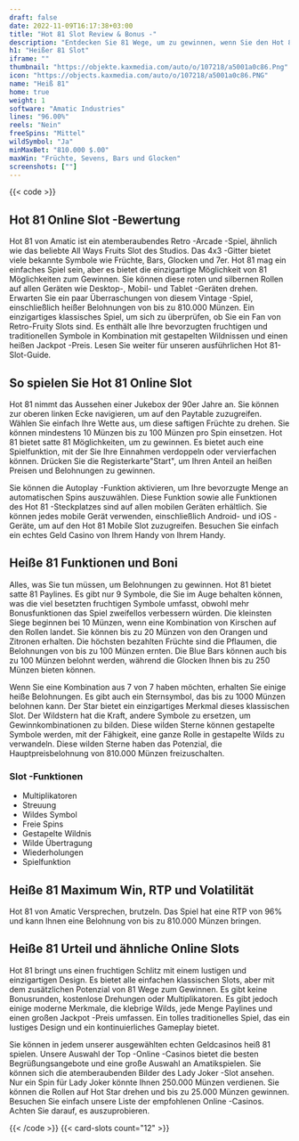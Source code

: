 ```yaml
---
draft: false
date: 2022-11-09T16:17:38+03:00
title: "Hot 81 Slot Review & Bonus -"
description: "Entdecken Sie 81 Wege, um zu gewinnen, wenn Sie den Hot 81 Slot von Amatic spielen! Unsere Bewertung enthält alle Informationen, die Sie wie Funktionen, Volatilität, RTP, Bonus und mehr benötigen!"
h1: "Heißer 81 Slot"
iframe: ""
thumbnail: "https://objekte.kaxmedia.com/auto/o/107218/a5001a0c86.Png"
icon: "https://objects.kaxmedia.com/auto/o/107218/a5001a0c86.PNG"
name: "Heiß 81"
home: true
weight: 1
software: "Amatic Industries"
lines: "96.00%"
reels: "Nein"
freeSpins: "Mittel"
wildSymbol: "Ja"
minMaxBet: "810.000 $.00"
maxWin: "Früchte, Sevens, Bars und Glocken"
screenshots: [""]
---
```


{{< code >}}<h2>Hot 81 Online Slot -Bewertung</h2><p>Hot 81 von Amatic ist ein atemberaubendes Retro -Arcade -Spiel, ähnlich wie das beliebte All Ways Fruits Slot des Studios. Das 4x3 -Gitter bietet viele bekannte Symbole wie Früchte, Bars, Glocken und 7er. Hot 81 mag ein einfaches Spiel sein, aber es bietet die einzigartige Möglichkeit von 81 Möglichkeiten zum Gewinnen. Sie können diese roten und silbernen Rollen auf allen Geräten wie Desktop-, Mobil- und Tablet -Geräten drehen. Erwarten Sie ein paar Überraschungen von diesem Vintage -Spiel, einschließlich heißer Belohnungen von bis zu 810.000 Münzen. Ein einzigartiges klassisches Spiel, um sich zu überprüfen, ob Sie ein Fan von Retro-Fruity Slots sind. Es enthält alle Ihre bevorzugten fruchtigen und traditionellen Symbole in Kombination mit gestapelten Wildnissen und einen heißen Jackpot -Preis. Lesen Sie weiter für unseren ausführlichen Hot 81-Slot-Guide.</p><h2>So spielen Sie Hot 81 Online Slot</h2><p>Hot 81 nimmt das Aussehen einer Jukebox der 90er Jahre an. Sie können zur oberen linken Ecke navigieren, um auf den Paytable zuzugreifen. Wählen Sie einfach Ihre Wette aus, um diese saftigen Früchte zu drehen. Sie können mindestens 10 Münzen bis zu 100 Münzen pro Spin einsetzen. Hot 81 bietet satte 81 Möglichkeiten, um zu gewinnen. Es bietet auch eine Spielfunktion, mit der Sie Ihre Einnahmen verdoppeln oder vervierfachen können. Drücken Sie die Registerkarte"Start", um Ihren Anteil an heißen Preisen und Belohnungen zu gewinnen.</p><p>Sie können die Autoplay -Funktion aktivieren, um Ihre bevorzugte Menge an automatischen Spins auszuwählen. Diese Funktion sowie alle Funktionen des Hot 81 -Steckplatzes sind auf allen mobilen Geräten erhältlich. Sie können jedes mobile Gerät verwenden, einschließlich Android- und iOS -Geräte, um auf den Hot 81 Mobile Slot zuzugreifen. Besuchen Sie einfach ein echtes Geld Casino von Ihrem Handy von Ihrem Handy.</p><h2>Heiße 81 Funktionen und Boni</h2><p>Alles, was Sie tun müssen, um Belohnungen zu gewinnen. Hot 81 bietet satte 81 Paylines. Es gibt nur 9 Symbole, die Sie im Auge behalten können, was die viel besetzten fruchtigen Symbole umfasst, obwohl mehr Bonusfunktionen das Spiel zweifellos verbessern würden. Die kleinsten Siege beginnen bei 10 Münzen, wenn eine Kombination von Kirschen auf den Rollen landet. Sie können bis zu 20 Münzen von den Orangen und Zitronen erhalten. Die höchsten bezahlten Früchte sind die Pflaumen, die Belohnungen von bis zu 100 Münzen ernten. Die Blue Bars können auch bis zu 100 Münzen belohnt werden, während die Glocken Ihnen bis zu 250 Münzen bieten können.</p><p>Wenn Sie eine Kombination aus 7 von 7 haben möchten, erhalten Sie einige heiße Belohnungen. Es gibt auch ein Sternsymbol, das bis zu 1000 Münzen belohnen kann. Der Star bietet ein einzigartiges Merkmal dieses klassischen Slot. Der Wildstern hat die Kraft, andere Symbole zu ersetzen, um Gewinnkombinationen zu bilden. Diese wilden Sterne können gestapelte Symbole werden, mit der Fähigkeit, eine ganze Rolle in gestapelte Wilds zu verwandeln. Diese wilden Sterne haben das Potenzial, die Hauptpreisbelohnung von 810.000 Münzen freizuschalten.</p><h3>
Slot -Funktionen</h3><ul>
<li></span>
Multiplikatoren</li>
<li></span>
Streuung</li>
<li></span>
Wildes Symbol</li>
<li></span>
Freie Spins</li>
<li></span>
Gestapelte Wildnis</li>
<li></span>
Wilde Übertragung</li>
<li></span>
Wiederholungen</li>
<li></span>
Spielfunktion</li></ul><h2>Heiße 81 Maximum Win, RTP und Volatilität</h2><p>Hot 81 von Amatic Versprechen, brutzeln. Das Spiel hat eine RTP von 96% und kann Ihnen eine Belohnung von bis zu 810.000 Münzen bringen.</p><h2>Heiße 81 Urteil und ähnliche Online Slots</h2><p>Hot 81 bringt uns einen fruchtigen Schlitz mit einem lustigen und einzigartigen Design. Es bietet alle einfachen klassischen Slots, aber mit dem zusätzlichen Potenzial von 81 Wege zum Gewinnen. Es gibt keine Bonusrunden, kostenlose Drehungen oder Multiplikatoren. Es gibt jedoch einige moderne Merkmale, die klebrige Wilds, jede Menge Paylines und einen großen Jackpot -Preis umfassen. Ein tolles traditionelles Spiel, das ein lustiges Design und ein kontinuierliches Gameplay bietet.</p><p>Sie können in jedem unserer ausgewählten echten Geldcasinos heiß 81 spielen. Unsere Auswahl der Top -Online -Casinos bietet die besten Begrüßungsangebote und eine große Auswahl an Amatikspielen. Sie können sich die atemberaubenden Bilder des Lady Joker -Slot ansehen. Nur ein Spin für Lady Joker könnte Ihnen 250.000 Münzen verdienen. Sie können die Rollen auf Hot Star drehen und bis zu 25.000 Münzen gewinnen. Besuchen Sie einfach unsere Liste der empfohlenen Online -Casinos. Achten Sie darauf, es auszuprobieren.</p>{{< /code >}}
 {{< card-slots count="12" >}}